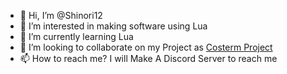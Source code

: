 - 👋 Hi, I’m @Shinori12
- 👀 I’m interested in making software using Lua
- 🌱 I’m currently learning Lua
- 💞️ I’m looking to collaborate on my Project as [Costerm Project](https://github.com/shinori12/Costerm)
- 📫 How to reach me? I will Make A Discord Server to reach me

<!---
Shinori12/Shinori12 is a ✨ special ✨ repository because its `README.md` (this file) appears on your GitHub profile.
You can click the Preview link to take a look at your changes.
--->
